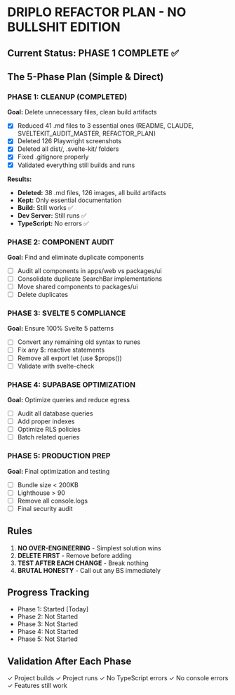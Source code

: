 # DRIPLO REFACTOR PLAN - NO BULLSHIT EDITION

## Current Status: PHASE 1 COMPLETE ✅

## The 5-Phase Plan (Simple & Direct)

### PHASE 1: CLEANUP (COMPLETED)
**Goal:** Delete unnecessary files, clean build artifacts
- [x] Reduced 41 .md files to 3 essential ones (README, CLAUDE, SVELTEKIT_AUDIT_MASTER, REFACTOR_PLAN)
- [x] Deleted 126 Playwright screenshots
- [x] Deleted all dist/, .svelte-kit/ folders
- [x] Fixed .gitignore properly
- [x] Validated everything still builds and runs

**Results:**
- **Deleted:** 38 .md files, 126 images, all build artifacts
- **Kept:** Only essential documentation
- **Build:** Still works ✅
- **Dev Server:** Still runs ✅
- **TypeScript:** No errors ✅

### PHASE 2: COMPONENT AUDIT
**Goal:** Find and eliminate duplicate components
- [ ] Audit all components in apps/web vs packages/ui
- [ ] Consolidate duplicate SearchBar implementations
- [ ] Move shared components to packages/ui
- [ ] Delete duplicates

### PHASE 3: SVELTE 5 COMPLIANCE
**Goal:** Ensure 100% Svelte 5 patterns
- [ ] Convert any remaining old syntax to runes
- [ ] Fix any $: reactive statements
- [ ] Remove all export let (use $props())
- [ ] Validate with svelte-check

### PHASE 4: SUPABASE OPTIMIZATION
**Goal:** Optimize queries and reduce egress
- [ ] Audit all database queries
- [ ] Add proper indexes
- [ ] Optimize RLS policies
- [ ] Batch related queries

### PHASE 5: PRODUCTION PREP
**Goal:** Final optimization and testing
- [ ] Bundle size < 200KB
- [ ] Lighthouse > 90
- [ ] Remove all console.logs
- [ ] Final security audit

## Rules
1. **NO OVER-ENGINEERING** - Simplest solution wins
2. **DELETE FIRST** - Remove before adding
3. **TEST AFTER EACH CHANGE** - Break nothing
4. **BRUTAL HONESTY** - Call out any BS immediately

## Progress Tracking
- Phase 1: Started [Today]
- Phase 2: Not Started
- Phase 3: Not Started  
- Phase 4: Not Started
- Phase 5: Not Started

## Validation After Each Phase
✓ Project builds
✓ Project runs
✓ No TypeScript errors
✓ No console errors
✓ Features still work